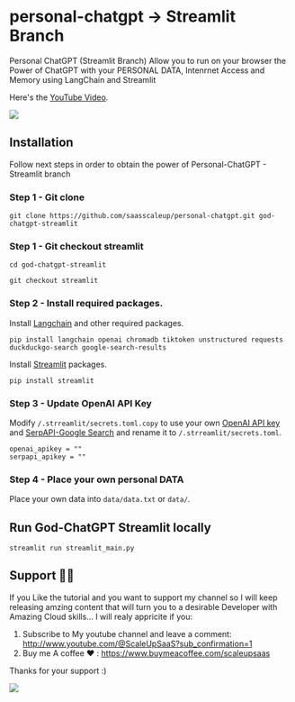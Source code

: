 # personal-chatgpt -> Streamlit Branch
Personal ChatGPT (Streamlit Branch) Allow you to run on your browser the Power of ChatGPT with your PERSONAL DATA, Intenrnet Access and Memory using LangChain and Streamlit

Here's the [YouTube Video](https://youtu.be/ROsb_73EpzE).

<a href="https://www.buymeacoffee.com/scaleupsaas"><img src="https://img.buymeacoffee.com/button-api/?text=Buy me a coffee&emoji=&slug=scaleupsaas&button_colour=BD5FFF&font_colour=ffffff&font_family=Cookie&outline_colour=000000&coffee_colour=FFDD00" /></a>

## Installation

Follow next steps in order to obtain the power of Personal-ChatGPT - Streamlit branch

### Step 1 - Git clone

```
git clone https://github.com/saasscaleup/personal-chatgpt.git god-chatgpt-streamlit
```

### Step 1 - Git checkout streamlit

```
cd god-chatgpt-streamlit
```
```
git checkout streamlit
```

### Step 2 - Install required packages.

Install [Langchain](https://github.com/hwchase17/langchain) and other required packages.
```
pip install langchain openai chromadb tiktoken unstructured requests duckduckgo-search google-search-results
```

Install [Streamlit](https://docs.streamlit.io/) packages.
```
pip install streamlit
```

### Step 3 - Update OpenAI API Key

Modify `/.strreamlit/secrets.toml.copy` to use your own [OpenAI API key](https://platform.openai.com/account/api-keys) and [SerpAPI-Google Search](https://serpapi.com/users/welcome) and 
rename it to `/.strreamlit/secrets.toml`.

```
openai_apikey = ""
serpapi_apikey = ""
```

### Step 4 - Place your own personal DATA

Place your own data into `data/data.txt` or `data/`.


## Run God-ChatGPT Streamlit locally

```
streamlit run streamlit_main.py
```

## Support 🙏😃
  
 If you Like the tutorial and you want to support my channel so I will keep releasing amzing content that will turn you to a desirable Developer with Amazing Cloud skills... I will realy appricite if you:
 
 1. Subscribe to My youtube channel and leave a comment: http://www.youtube.com/@ScaleUpSaaS?sub_confirmation=1
 2. Buy me A coffee ❤️ : https://www.buymeacoffee.com/scaleupsaas

Thanks for your support :)

<a href="https://www.buymeacoffee.com/scaleupsaas"><img src="https://img.buymeacoffee.com/button-api/?text=Buy me a coffee&emoji=&slug=scaleupsaas&button_colour=FFDD00&font_colour=000000&font_family=Cookie&outline_colour=000000&coffee_colour=ffffff" /></a>

